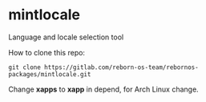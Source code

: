 # mintlocale

Language and locale selection tool

How to clone this repo:

```
git clone https://gitlab.com/reborn-os-team/rebornos-packages/mintlocale.git
```

Change **xapps** to **xapp** in depend, for Arch Linux change.

